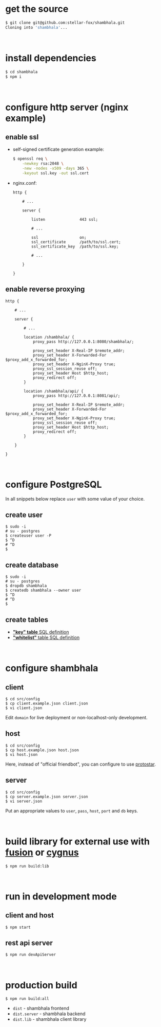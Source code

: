 # get the source

```bash
$ git clone git@github.com:stellar-fox/shambhala.git
Cloning into 'shambhala'...
```

<br/>




# install dependencies

```bash
$ cd shambhala
$ npm i
```

<br />




# configure http server (nginx example)

## enable ssl

* self-signed certificate generation example:

    ```bash
    $ openssl req \
        -newkey rsa:2048 \
        -new -nodes -x509 -days 365 \
        -keyout ssl.key -out ssl.cert
    ```

* nginx.conf:

    ```
    http {

        # ...

        server {

            listen               443 ssl;

            # ...

            ssl                  on;
            ssl_certificate      /path/to/ssl.cert;
            ssl_certificate_key  /path/to/ssl.key;

            # ...

        }

    }
    ```


## enable reverse proxying

```
http {

    # ...

    server {

        # ...

        location /shambhala/ {
            proxy_pass http://127.0.0.1:8080/shambhala/;

            proxy_set_header X-Real-IP $remote_addr;
            proxy_set_header X-Forwarded-For $proxy_add_x_forwarded_for;
            proxy_set_header X-NginX-Proxy true;
            proxy_ssl_session_reuse off;
            proxy_set_header Host $http_host;
            proxy_redirect off;
        }

        location /shambhala/api/ {
            proxy_pass http://127.0.0.1:8081/api/;

            proxy_set_header X-Real-IP $remote_addr;
            proxy_set_header X-Forwarded-For $proxy_add_x_forwarded_for;
            proxy_set_header X-NginX-Proxy true;
            proxy_ssl_session_reuse off;
            proxy_set_header Host $http_host;
            proxy_redirect off;
        }

    }

}
```

<br />




# configure PostgreSQL

In all snippets below replace `user` with some value of your choice.


## create user

```
$ sudo -i
# su - postgres
$ createuser user -P
$ ^D
# ^D
$
```


## create database

```
$ sudo -i
# su - postgres
$ dropdb shambhala
$ createdb shambhala --owner user
$ ^D
# ^D
$
```


## create tables

* [**"key" table** SQL definition](./03.datatypes.md#backend-database---key-table)
* [**"whitelist"** table SQL definition](./03.datatypes.md#backend-database---whitelist-table)

<br />




# configure shambhala

## client

```
$ cd src/config
$ cp client.example.json client.json
$ vi client.json
```

Edit `domain` for live deployment or non-localhost-only development.


## host

```
$ cd src/config
$ cp host.example.json host.json
$ vi host.json
```

Here, instead of "official friendbot", you can configure to use [protostar].


## server

```
$ cd src/config
$ cp server.example.json server.json
$ vi server.json
```

Put an appropriate values to `user`, `pass`, `host`, `port` and `db` keys.

<br />




# build library for external use with [fusion] or [cygnus]

```
$ npm run build:lib
```

<br />




# run in development mode

## client and host

```
$ npm start
```


## rest api server

```
$ npm run devApiServer
```

<br />




# production build

```
$ npm run build:all
```

* `dist` - shambhala frontend
* `dist.server` - shambhala backend
* `dist.lib` - shambhala client library

<br />




[protostar]: https://github.com/stellar-fox/protostar
[fusion]:https://github.com/stellar-fox/fusion
[cygnus]: https://github.com/stellar-fox/cygnus
